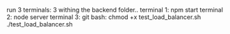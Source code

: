 run 3 terminals:
3 withing the backend folder..
terminal 1:
    npm start
terminal 2:
    node server
terminal 3: git bash: 
    chmod +x test_load_balancer.sh
    ./test_load_balancer.sh

